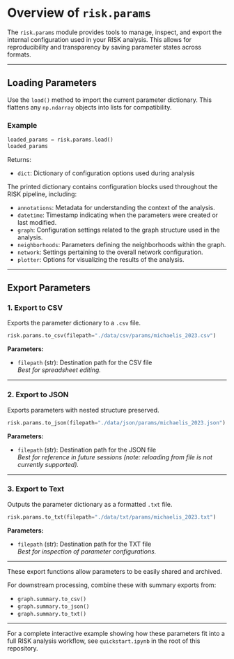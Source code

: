 # Overview of `risk.params`

The `risk.params` module provides tools to manage, inspect, and export the internal configuration used in your RISK analysis. This allows for reproducibility and transparency by saving parameter states across formats.

---

## Loading Parameters

Use the `load()` method to import the current parameter dictionary. This flattens any `np.ndarray` objects into lists for compatibility.

### Example

```python
loaded_params = risk.params.load()
loaded_params
```

Returns:

- `dict`: Dictionary of configuration options used during analysis

The printed dictionary contains configuration blocks used throughout the RISK pipeline, including:

- `annotations`: Metadata for understanding the context of the analysis.
- `datetime`: Timestamp indicating when the parameters were created or last modified.
- `graph`: Configuration settings related to the graph structure used in the analysis.
- `neighborhoods`: Parameters defining the neighborhoods within the graph.
- `network`: Settings pertaining to the overall network configuration.
- `plotter`: Options for visualizing the results of the analysis.

---

## Export Parameters

### 1. Export to CSV

Exports the parameter dictionary to a `.csv` file.

```python
risk.params.to_csv(filepath="./data/csv/params/michaelis_2023.csv")
```

**Parameters:**

- `filepath` (str): Destination path for the CSV file  
  *Best for spreadsheet editing.*

---

### 2. Export to JSON

Exports parameters with nested structure preserved.

```python
risk.params.to_json(filepath="./data/json/params/michaelis_2023.json")
```

**Parameters:**

- `filepath` (str): Destination path for the JSON file  
  *Best for reference in future sessions (note: reloading from file is not currently supported).*

---

### 3. Export to Text

Outputs the parameter dictionary as a formatted `.txt` file.

```python
risk.params.to_txt(filepath="./data/txt/params/michaelis_2023.txt")
```

**Parameters:**

- `filepath` (str): Destination path for the TXT file  
  *Best for inspection of parameter configurations.*

---

These export functions allow parameters to be easily shared and archived.

For downstream processing, combine these with summary exports from:

- `graph.summary.to_csv()`
- `graph.summary.to_json()`
- `graph.summary.to_txt()`

---

For a complete interactive example showing how these parameters fit into a full RISK analysis workflow, see `quickstart.ipynb` in the root of this repository.
